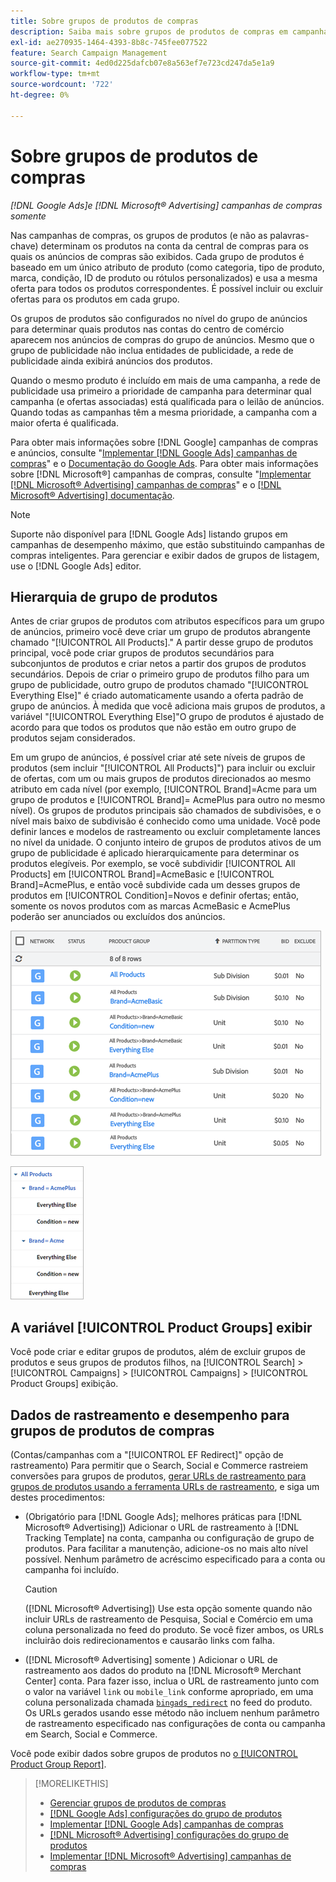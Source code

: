 ```yaml
---
title: Sobre grupos de produtos de compras
description: Saiba mais sobre grupos de produtos de compras em campanhas de compras.
exl-id: ae270935-1464-4393-8b8c-745fee077522
feature: Search Campaign Management
source-git-commit: 4ed0d225dafcb07e8a563ef7e723cd247da5e1a9
workflow-type: tm+mt
source-wordcount: '722'
ht-degree: 0%

---
```


# Sobre grupos de produtos de compras

*[!DNL Google Ads]e [!DNL Microsoft® Advertising] campanhas de compras somente*

Nas campanhas de compras, os grupos de produtos (e não as palavras-chave) determinam os produtos na conta da central de compras para os quais os anúncios de compras são exibidos. Cada grupo de produtos é baseado em um único atributo de produto (como categoria, tipo de produto, marca, condição, ID de produto ou rótulos personalizados) e usa a mesma oferta para todos os produtos correspondentes. É possível incluir ou excluir ofertas para os produtos em cada grupo.

Os grupos de produtos são configurados no nível do grupo de anúncios para determinar quais produtos nas contas do centro de comércio aparecem nos anúncios de compras do grupo de anúncios. Mesmo que o grupo de publicidade não inclua entidades de publicidade, a rede de publicidade ainda exibirá anúncios dos produtos.

Quando o mesmo produto é incluído em mais de uma campanha, a rede de publicidade usa primeiro a prioridade de campanha para determinar qual campanha (e ofertas associadas) está qualificada para o leilão de anúncios. Quando todas as campanhas têm a mesma prioridade, a campanha com a maior oferta é qualificada.

Para obter mais informações sobre [!DNL Google] campanhas de compras e anúncios, consulte &quot;[Implementar [!DNL Google Ads] campanhas de compras](/help/search-social-commerce/campaign-management/special-campaign-types/google-shopping-campaigns.md)&quot; e o [Documentação do Google Ads](https://support.google.com/google-ads/answer/3455481?visit_id=638205553638977410-2592024034&amp;rd=1). Para obter mais informações sobre [!DNL Microsoft®] campanhas de compras, consulte &quot;[Implementar [!DNL Microsoft® Advertising] campanhas de compras](/help/search-social-commerce/campaign-management/special-campaign-types/microsoft-shopping-campaigns.md)&quot; e o [[!DNL Microsoft® Advertising] documentação](https://help.bingads.microsoft.com/#apex/3/en/50903/1-500).

>[!NOTE]
>
>Suporte não disponível para [!DNL Google Ads] listando grupos em campanhas de desempenho máximo, que estão substituindo campanhas de compras inteligentes. Para gerenciar e exibir dados de grupos de listagem, use o [!DNL Google Ads] editor.

## Hierarquia de grupo de produtos

Antes de criar grupos de produtos com atributos específicos para um grupo de anúncios, primeiro você deve criar um grupo de produtos abrangente chamado &quot;[!UICONTROL All Products].&quot; A partir desse grupo de produtos principal, você pode criar grupos de produtos secundários para subconjuntos de produtos e criar netos a partir dos grupos de produtos secundários. Depois de criar o primeiro grupo de produtos filho para um grupo de publicidade, outro grupo de produtos chamado &quot;[!UICONTROL Everything Else]&quot; é criado automaticamente usando a oferta padrão de grupo de anúncios. À medida que você adiciona mais grupos de produtos, a variável &quot;[!UICONTROL Everything Else]&quot;O grupo de produtos é ajustado de acordo para que todos os produtos que não estão em outro grupo de produtos sejam considerados.

Em um grupo de anúncios, é possível criar até sete níveis de grupos de produtos (sem incluir &quot;[!UICONTROL All Products]&quot;) para incluir ou excluir de ofertas, com um ou mais grupos de produtos direcionados ao mesmo atributo em cada nível (por exemplo, [!UICONTROL Brand]=Acme para um grupo de produtos e [!UICONTROL Brand]= AcmePlus para outro no mesmo nível). Os grupos de produtos principais são chamados de subdivisões, e o nível mais baixo de subdivisão é conhecido como uma unidade. Você pode definir lances e modelos de rastreamento ou excluir completamente lances no nível da unidade. O conjunto inteiro de grupos de produtos ativos de um grupo de publicidade é aplicado hierarquicamente para determinar os produtos elegíveis. Por exemplo, se você subdividir [!UICONTROL All Products] em [!UICONTROL Brand]=AcmeBasic e [!UICONTROL Brand]=AcmePlus, e então você subdivide cada um desses grupos de produtos em [!UICONTROL Condition]=Novos e definir ofertas; então, somente os novos produtos com as marcas AcmeBasic e AcmePlus poderão ser anunciados ou excluídos dos anúncios.

![Exemplo de um conjunto de grupos de produtos](/help/search-social-commerce/assets/product-group-list.png "Exemplo de um conjunto de grupos de produtos")

![Exemplo de hierarquia de grupo de produtos](/help/search-social-commerce/assets/product-group-tree.png "Exemplo de hierarquia de grupo de produtos")

## A variável [!UICONTROL Product Groups] exibir

Você pode criar e editar grupos de produtos, além de excluir grupos de produtos e seus grupos de produtos filhos, na [!UICONTROL Search] > [!UICONTROL Campaigns] > [!UICONTROL Campaigns] > [!UICONTROL Product Groups] exibição.

## Dados de rastreamento e desempenho para grupos de produtos de compras

(Contas/campanhas com a &quot;[!UICONTROL EF Redirect]&quot; opção de rastreamento) Para permitir que o Search, Social e Commerce rastreiem conversões para grupos de produtos, [gerar URLs de rastreamento para grupos de produtos usando a ferramenta URLs de rastreamento](/help/search-social-commerce/tools/click-tracking-url-generate.md), e siga um destes procedimentos:

* (Obrigatório para [!DNL Google Ads]; melhores práticas para [!DNL Microsoft® Advertising]) Adicionar o URL de rastreamento à [!DNL Tracking Template] na conta, campanha ou configuração de grupo de produtos. Para facilitar a manutenção, adicione-os no mais alto nível possível. Nenhum parâmetro de acréscimo especificado para a conta ou campanha foi incluído.

  >[!CAUTION]
  >
  >([!DNL Microsoft® Advertising]) Use esta opção somente quando não incluir URLs de rastreamento de Pesquisa, Social e Comércio em uma coluna personalizada no feed do produto. Se você fizer ambos, os URLs incluirão dois redirecionamentos e causarão links com falha.

* ([!DNL Microsoft® Advertising] somente ) Adicionar o URL de rastreamento aos dados do produto na [!DNL Microsoft® Merchant Center] conta. Para fazer isso, inclua o URL de rastreamento junto com o valor na variável `link` ou `mobile_link` conforme apropriado, em uma coluna personalizada chamada [`bingads_redirect`](https://help.ads.microsoft.com/#apex/3/en/51084/0) no feed do produto. Os URLs gerados usando esse método não incluem nenhum parâmetro de rastreamento especificado nas configurações de conta ou campanha em Search, Social e Commerce.

Você pode exibir dados sobre grupos de produtos no [o [!UICONTROL Product Group Report]](/help/search-social-commerce/reports/management/basic-advanced/product-group-report.md).

>[!MORELIKETHIS]
>
>* [Gerenciar grupos de produtos de compras](product-group-manage.md)
>* [[!DNL Google Ads] configurações do grupo de produtos](product-group-settings-google.md)
>* [Implementar [!DNL Google Ads] campanhas de compras](/help/search-social-commerce/campaign-management/special-campaign-types/google-shopping-campaigns.md)
>* [[!DNL Microsoft® Advertising] configurações do grupo de produtos](product-group-settings-microsoft.md)
>* [Implementar [!DNL Microsoft® Advertising] campanhas de compras](/help/search-social-commerce/campaign-management/special-campaign-types/microsoft-shopping-campaigns.md)
